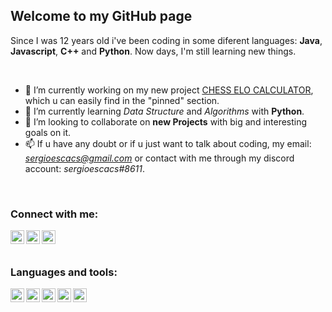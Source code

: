 ## Welcome to my GitHub page

Since I was 12 years old i've been coding in some diferent languages: **Java**, **Javascript**, **C++** and **Python**. Now days, I'm still learning new things. 

</br>

  - 🔭 I’m currently working on my new project [CHESS ELO CALCULATOR](https://github.com/sergioescacs/chess-elo), which u can easily find in the "pinned" section.
  - 🌱 I’m currently learning *Data Structure* and *Algorithms* with **Python**. 
  - 👯 I’m looking to collaborate on **new Projects** with big and interesting goals on it. 
  - 📫 If u have any doubt or if u just want to talk about coding, my email: *sergioescacs@gmail.com* or contact with me through my discord account: *sergioescacs#8611*. 

</br>

### Connect with me:
[<img align="left" alt="Instagram" width="22px" src="https://cdn.jsdelivr.net/npm/simple-icons@v3/icons/instagram.svg"/>][Instagram]
[<img align="left" alt="Itchio-store" width="22px" src="https://cdn.jsdelivr.net/npm/simple-icons@3.12.3/icons/itch-dot-io.svg"/>][Itchio-store]
[<img align="left" alt="Codewars" width="22px" src="https://cdn.jsdelivr.net/npm/simple-icons@3.12.3/icons/codewars.svg"/>][Codewars]

</br>
</br>

### Languages and tools:
[<img align="left" alt="Python" width="22px" src="https://cdn4.iconfinder.com/data/icons/logos-and-brands/512/267_Python_logo-512.png"/>][Python]
[<img align="left" alt="Java" width="22px" src="https://image.flaticon.com/icons/png/512/226/226777.png"/>][Java]
[<img align="left" alt="C++" width="22px" src="https://sdtimes.com/wp-content/uploads/2018/03/cpppp.png"/>][C]
[<img align="left" alt="Visual-Studio" width="22px" src="https://upload.wikimedia.org/wikipedia/commons/thumb/9/9a/Visual_Studio_Code_1.35_icon.svg/1200px-Visual_Studio_Code_1.35_icon.svg.png"/>][Visual-Studio]
[<img align="left" alt="Unity" width="22px" src="https://external-content.duckduckgo.com/iu/?u=http%3A%2F%2Fwww.icons101.com%2Ficon_png%2Fsize_256%2Fid_83185%2Funity.png&f=1&nofb=1"/>][Unity]

</br>
</br>

[Instagram]: https://www.instagram.com/von_rascher/
[Itchio-store]: https://sergioescacs.itch.io/
[Codewars]: https://www.codewars.com/users/sergioescacs

[Python]: https://www.python.org/
[Java]: https://www.java.com/en/
[C]: https://docs.microsoft.com/en-us/cpp/?view=msvc-160
[Visual-Studio]: https://code.visualstudio.com/
[Unity]: https://unity.com/

